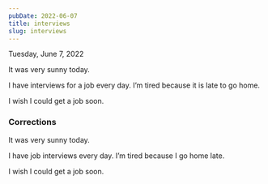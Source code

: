 ```yaml
---
pubDate: 2022-06-07
title: interviews
slug: interviews
---
```


Tuesday, June 7, 2022

It was very sunny today.

I have interviews for a job every day. I’m tired because it is late to go home.

I wish I could get a job soon.

### Corrections
It was very sunny today.

I have job interviews every day. I’m tired because I go home late.

I wish I could get a job soon.